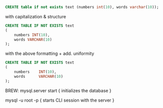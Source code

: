```sql
CREATE table if not exists text (numbers int(10), words varchar(10));
```
with capitalization & structure
```sql
CREATE TABLE IF NOT EXISTS text
(
	numbers INT(10),
	words VARCHAR(10)
);
```
with the above formatting + add. uniformity 
```sql
CREATE TABLE IF NOT EXISTS text
(
	numbers    INT(10),
	words      VARCHAR(10)
);
```

BREW:
mysql.server start { initializes the database }

mysql -u root -p { starts CLI session with the server }